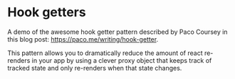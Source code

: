 # Hook getters

A demo of the awesome hook getter pattern described by Paco Coursey in this blog post: https://paco.me/writing/hook-getter.

This pattern allows you to dramatically reduce the amount of react re-renders in your app by using a clever proxy object that keeps track of tracked state and only re-renders when that state changes.

